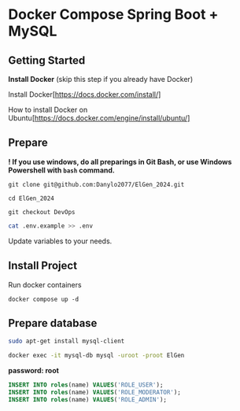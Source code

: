 # Docker Compose Spring Boot + MySQL
## Getting Started
**Install Docker** (skip this step if you already have Docker)

Install Docker[https://docs.docker.com/install/]

How to install Docker on Ubuntu[https://docs.docker.com/engine/install/ubuntu/]

## Prepare
**! If you use windows, do all preparings in Git Bash, or use Windows Powershell with ```bash``` command.**
```
git clone git@github.com:Danylo2077/ElGen_2024.git
```
```
сd ElGen_2024
```
```
git checkout DevOps
```
```bash
cat .env.example >> .env
```

Update variables to your needs.
## Install Project
Run docker containers
```
docker compose up -d
```
## Prepare database
```bash
sudo apt-get install mysql-client
```

```bash
docker exec -it mysql-db mysql -uroot -proot ElGen
```

**password: root**

```sql
INSERT INTO roles(name) VALUES('ROLE_USER');
INSERT INTO roles(name) VALUES('ROLE_MODERATOR');
INSERT INTO roles(name) VALUES('ROLE_ADMIN');
```
